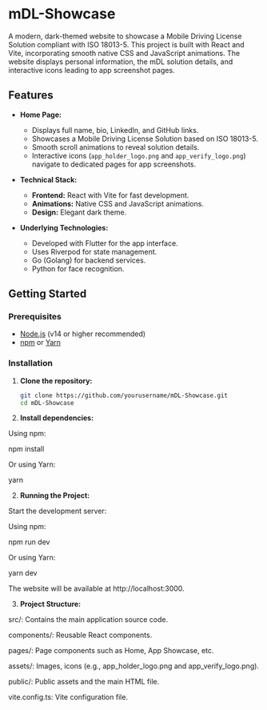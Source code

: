 # mDL-Showcase

A modern, dark-themed website to showcase a Mobile Driving License Solution compliant with ISO 18013-5. This project is built with React and Vite, incorporating smooth native CSS and JavaScript animations. The website displays personal information, the mDL solution details, and interactive icons leading to app screenshot pages.

## Features

- **Home Page:**
  - Displays full name, bio, LinkedIn, and GitHub links.
  - Showcases a Mobile Driving License Solution based on ISO 18013-5.
  - Smooth scroll animations to reveal solution details.
  - Interactive icons (`app_holder_logo.png` and `app_verify_logo.png`) navigate to dedicated pages for app screenshots.

- **Technical Stack:**
  - **Frontend:** React with Vite for fast development.
  - **Animations:** Native CSS and JavaScript animations.
  - **Design:** Elegant dark theme.

- **Underlying Technologies:**
  - Developed with Flutter for the app interface.
  - Uses Riverpod for state management.
  - Go (Golang) for backend services.
  - Python for face recognition.

## Getting Started

### Prerequisites

- [Node.js](https://nodejs.org/) (v14 or higher recommended)
- [npm](https://www.npmjs.com/) or [Yarn](https://yarnpkg.com/)

### Installation

1. **Clone the repository:**

   ```bash
   git clone https://github.com/yourusername/mDL-Showcase.git
   cd mDL-Showcase

2. **Install dependencies:**

Using npm:


npm install

Or using Yarn:

yarn

2. **Running the Project:**

Start the development server:

Using npm:

npm run dev

Or using Yarn:


yarn dev

The website will be available at http://localhost:3000.

3. **Project Structure:**

src/: Contains the main application source code.

components/: Reusable React components.

pages/: Page components such as Home, App Showcase, etc.

assets/: Images, icons (e.g., app_holder_logo.png and app_verify_logo.png).

public/: Public assets and the main HTML file.

vite.config.ts: Vite configuration file.
